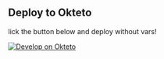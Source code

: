 ## Deploy to Okteto
lick the button below and deploy without vars!

[![Develop on Okteto](https://okteto.com/develop-okteto.svg)](https://cloud.okteto.com/deploy?repository=https://github.com/rooted-cyber/okteto-timepass)
